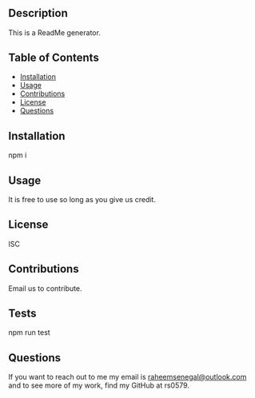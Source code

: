 # <ReadMe Generator>

## Description

This is a ReadMe generator.

## Table of Contents

- [Installation](#installation)
- [Usage](#usage)
- [Contributions](#contributions)
- [License](#license)
- [Questions](#questions)

## Installation

npm i


## Usage
 It is free to use so long as you give us credit.

## License

ISC

## Contributions

Email us to contribute.

## Tests

npm run test

## Questions 

If you want to reach out to me my email is raheemsenegal@outlook.com and to see more of my work, find my GitHub at rs0579.
